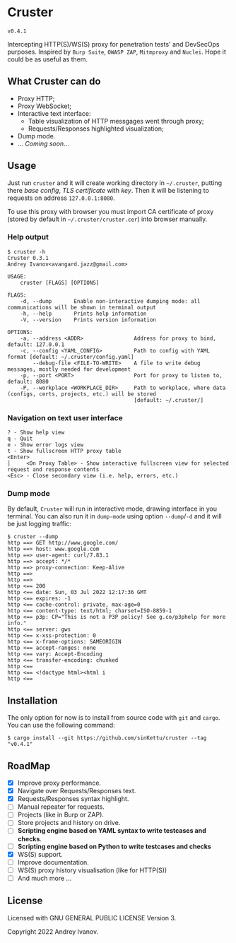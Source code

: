 # Cruster

`v0.4.1`

Intercepting HTTP(S)/WS(S) proxy for penetration tests' and DevSecOps purposes.
Inspired by `Burp Suite`, `OWASP ZAP`, `Mitmproxy` and `Nuclei`. Hope it could be as useful as them.

## What Cruster can do

- Proxy HTTP;
- Proxy WebSocket;
- Interactive text interface:
  - Table visualization of HTTP messgages went through proxy;
  - Requests/Responses highlighted visualization;
- Dump mode.
- ... *Coming soon*...

## Usage

Just run `cruster` and it will create working directory in `~/.cruster`, putting there _base config_, _TLS certificate_ with _key_. Then it will be listening to requests on address `127.0.0.1:8080`.

To use this proxy with browser you must import CA certificate of proxy (stored by default in `~/.cruster/cruster.cer`) into browser manually.

### Help output

``` shell
$ cruster -h
Cruster 0.3.1
Andrey Ivanov<avangard.jazz@gmail.com>

USAGE:
    cruster [FLAGS] [OPTIONS]

FLAGS:
    -d, --dump       Enable non-interactive dumping mode: all communications will be shown in terminal output
    -h, --help       Prints help information
    -V, --version    Prints version information

OPTIONS:
    -a, --address <ADDR>                Address for proxy to bind, default: 127.0.0.1
    -c, --config <YAML_CONFIG>          Path to config with YAML format [default: ~/.cruster/config.yaml]
        --debug-file <FILE-TO-WRITE>    A file to write debug messages, mostly needed for development
    -p, --port <PORT>                   Port for proxy to listen to, default: 8080
    -P, --workplace <WORKPLACE_DIR>     Path to workplace, where data (configs, certs, projects, etc.) will be stored
                                        [default: ~/.cruster/]
```

### Navigation on text user interface

``` text
? - Show help view
q - Quit
e - Show error logs view
t - Show fullscreen HTTP proxy table
<Enter>
│     <On Proxy Table> - Show interactive fullscreen view for selected request and response contents
<Esc> - Close secondary view (i.e. help, errors, etc.)
```

### Dump mode

By default, `Cruster` will run in interactive mode, drawing interface in you terminal. You can also run it in `dump-mode` 
using option `--dump`/`-d` and it will be just logging traffic:

``` shell
$ cruster --dump
http ==> GET http://www.google.com/
http ==> host: www.google.com
http ==> user-agent: curl/7.83.1
http ==> accept: */*
http ==> proxy-connection: Keep-Alive
http ==>
http ==>
http <== 200
http <== date: Sun, 03 Jul 2022 12:17:36 GMT
http <== expires: -1
http <== cache-control: private, max-age=0
http <== content-type: text/html; charset=ISO-8859-1
http <== p3p: CP="This is not a P3P policy! See g.co/p3phelp for more info."
http <== server: gws
http <== x-xss-protection: 0
http <== x-frame-options: SAMEORIGIN
http <== accept-ranges: none
http <== vary: Accept-Encoding
http <== transfer-encoding: chunked
http <==
http <== <!doctype html><html i
http <==
```

## Installation

The only option for now is to install from source code with `git` and `cargo`. You can use the following command:

``` shell
$ cargo install --git https://github.com/sinKettu/cruster --tag "v0.4.1"
```

## RoadMap

- [X] Improve proxy performance.
- [X] Navigate over Requests/Responses text.
- [X] Requests/Responses syntax highlight.
- [ ] Manual repeater for requests.
- [ ] Projects (like in Burp or ZAP).
- [ ] Store projects and history on drive.
- [ ] **Scripting engine based on YAML syntax to write testcases and checks**.
- [ ] **Scripting engine based on Python to write testcases and checks**
- [X] WS(S) support.
- [ ] Improve documentation.
- [ ] WS(S) proxy history visualisation (like for HTTP(S))
- [ ] And much more ...

## License

Licensed with GNU GENERAL PUBLIC LICENSE Version 3.

Copyright 2022 Andrey Ivanov.

